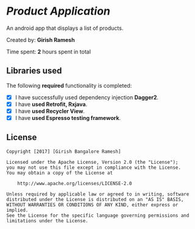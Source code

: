 # *Product Application*

 An android app that displays a list of products.

Created by: **Girish Ramesh**

Time spent: **2** hours spent in total

## Libraries used

The following **required** functionality is completed:

* [x] I have successfully used dependency injection **Dagger2**. 
* [x] I have **used Retrofit, Rxjava**.
* [x] I have **used Recycler View**.
* [x] I have **used Espresso testing framework**.

## License

    Copyright [2017] [Girish Bangalore Ramesh]

    Licensed under the Apache License, Version 2.0 (the "License");
    you may not use this file except in compliance with the License.
    You may obtain a copy of the License at

        http://www.apache.org/licenses/LICENSE-2.0

    Unless required by applicable law or agreed to in writing, software
    distributed under the License is distributed on an "AS IS" BASIS,
    WITHOUT WARRANTIES OR CONDITIONS OF ANY KIND, either express or implied.
    See the License for the specific language governing permissions and
    limitations under the License.
